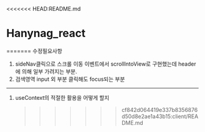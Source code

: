 <<<<<<< HEAD:README.md

# Hanynag_react

=======
수정필요사항

1. sideNav클릭으로 스크롤 이동 이벤트에서 scrollIntoView로
   구현했는데 header에 의해 일부 가려지는 부분.
2. 검색영역 input 외 부분 클릭해도 focus되는 부분

---

1. useContext의 적절한 활용을 어떻게 할지
    > > > > > > > cf842d064419e337b8356876d50d8e2ae1a43b15:client/README.md
